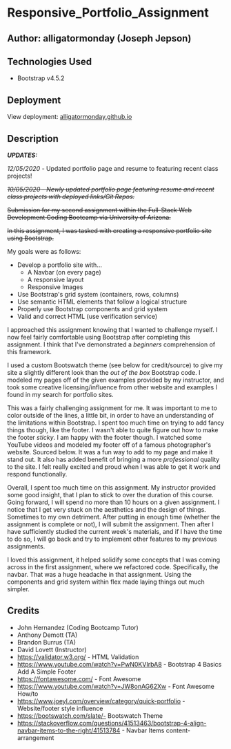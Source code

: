 # Responsive_Portfolio_Assignment

## Author: alligatormonday (Joseph Jepson)

## Technologies Used

* Bootstrap v4.5.2

## Deployment

View deployment: [alligatormonday.github.io](https://alligatormonday.github.io/)

## Description

**_UPDATES:_**

_12/05/2020_ - Updated portfolio page and resume to featuring recent class projects!

~~_10/05/2020_ - _Newly updated portfolio page featuring resume and recent class projects with deployed links/Git Repos._~~

~~Submission for my second assignment within the Full-Stack Web Development Coding Bootcamp via University of Arizona.~~

~~In this assignment, I was tasked with creating a responsive portfolio site using Bootstrap.~~

My goals were as follows:
* Develop a portfolio site with...
    * A Navbar (on every page)
    * A responsive layout
    * Responsive Images
* Use Bootstrap's grid system (containers, rows, columns)
* Use semantic HTML elements that follow a logical structure
* Properly use Bootstrap components and grid system
* Valid and correct HTML (use verification service) 

I approached this assignment knowing that I wanted to challenge myself. I now feel fairly comfortable using Bootstrap after completing this assignment. I think that I've demonstrated a _beginners_ comprehension of this framework. 

I used a custom Bootswatch theme (see below for credit/source) to give my site a slightly different look than the _out of the box_ Bootstrap code. I modeled my pages off of the given examples provided by my instructor, and took some creative licensing/influence from other website and examples I found in my search for portfolio sites. 

This was a fairly challenging assignment for me. It was important to me to color outside of the lines, a little bit, in order to have an understanding of the limitations within Bootstrap. I spent too much time on trying to add fancy things though, like the footer. I wasn't able to quite figure out how to make the footer _sticky_. I am happy with the footer though. I watched some YouTube videos and modeled my footer off of a famous photographer's website. Sourced below. It was a fun way to add to my page and make it stand out. It also has added benefit of bringing a more _professional_ quality to the site. I felt really excited and proud when I was able to get it work and respond functionally. 

Overall, I spent too much time on this assignment. My instructor provided some good insight, that I plan to stick to over the duration of this course. Going forward, I will spend no more than 10 hours on a given assignment. I notice that I get very stuck on the aesthetics and the design of things. Sometimes to my own detriment. After putting in enough time (whether the assignment is complete or not), I will submit the assignment. Then after I have sufficiently studied the current week's materials, and if I have the time to do so, I will go back and try to implement other features to my previous assignments. 

I loved this assignment, it helped solidify some concepts that I was coming across in the first assignment, where we refactored code. Specifically, the navbar. That was a huge headache in that assignment. Using the components and grid system within flex made laying things out much simpler. 

## Credits 

* John Hernandez (Coding Bootcamp Tutor)
* Anthony Demott (TA)
* Brandon Burrus (TA)
* David Lovett (Instructor)
* https://validator.w3.org/ - HTML Validation
* https://www.youtube.com/watch?v=PwN0KVIrbA8 - Bootstrap 4 Basics Add A Simple Footer
* https://fontawesome.com/ - Font Awesome 
* https://www.youtube.com/watch?v=JW8onAG62Xw - Font Awesome How/to
* https://www.joeyl.com/overview/category/quick-portfolio - Website/footer style influence
* https://bootswatch.com/slate/- Bootswatch Theme
* https://stackoverflow.com/questions/41513463/bootstrap-4-align-navbar-items-to-the-right/41513784 - Navbar Items content-arrangement


